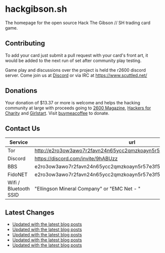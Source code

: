 # hackgibson.sh
The homepage for the open source Hack The Gibson // SH trading card game.


## Contributing

To add your card just submit a pull request with your card's front art, it would be added to the next run of set after community play testing.

Game play and discussions over the project is held the r2600 discord server. Come join us at [Discord](https://discord.com/invite/9hABUzz) or via IRC at https://www.scuttled.net/


## Donations

Your donation of $13.37 or more is welcome and helps the hacking community at large with proceeds going to [2600 Magazine](https://2600.com/), [Hackers for Charity](https://hackersforcharity.org) and [Girlstart](https://girlstart.org).  Visit [buymeacoffee](https://www.buymeacoffee.com/hackgibson.sh) to donate.


## Contact Us

Service | url
-|-
Tor | http://e2ro3ow3awo7r2favn24n65ycc2qmzkoayn5r57e3f56nvjwdcgg32ad.onion
Discord | https://discord.com/invite/9hABUzz
BBS | e2ro3ow3awo7r2favn24n65ycc2qmzkoayn5r57e3f56nvjwdcgg32ad.onion:23
FidoNET | e2ro3ow3awo7r2favn24n65ycc2qmzkoayn5r57e3f56nvjwdcgg32ad.onion:24554
Wifi / Bluetooth SSID | "Ellingson Mineral Company" or "EMC Net - <fidonet address>"

## Latest Changes
<!-- BLOG-POST-LIST:START -->
- [Updated with the latest blog posts](https://github.com/DFW2600/hackgibson.sh/commit/5f0037356da36f59611ab87630ac79ffe20b851b)
- [Updated with the latest blog posts](https://github.com/DFW2600/hackgibson.sh/commit/fac9cab3ccc71d5cbeaa9e0c3b1e4ffaef99eaff)
- [Updated with the latest blog posts](https://github.com/DFW2600/hackgibson.sh/commit/ae0e1ed770fd8e83dd56a46a1e3b32396d991e00)
- [Updated with the latest blog posts](https://github.com/DFW2600/hackgibson.sh/commit/c46ceb598a7fc56156a14daa991239c1481f367d)
- [Updated with the latest blog posts](https://github.com/DFW2600/hackgibson.sh/commit/a547b96e41abf33fcebda5ff8f5edf5dbcd9f56a)
<!-- BLOG-POST-LIST:END -->
